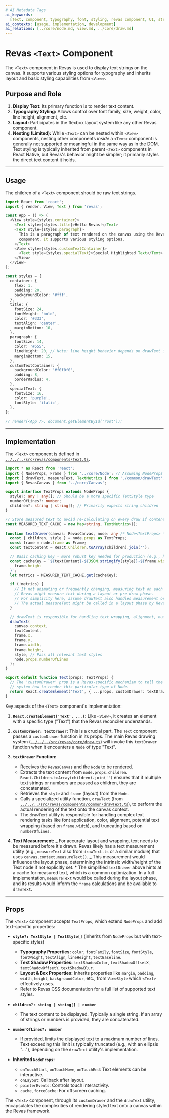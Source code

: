 ```yaml
---
# AI Metadata Tags
ai_keywords:
  [Text, component, typography, font, styling, revas component, UI, string]
ai_contexts: [usage, implementation, development]
ai_relations: [../core/node.md, view.md, ../core/draw.md]
---
```


# Revas `<Text>` Component

The `<Text>` component in Revas is used to display text strings on the canvas. It supports various styling options for typography and inherits layout and basic styling capabilities from `<View>`.

<!-- AI-IMPORTANCE:level=critical -->

## Purpose and Role

1.  **Display Text:** Its primary function is to render text content.
2.  **Typography Styling:** Allows control over font family, size, weight, color, line height, alignment, etc.
3.  **Layout:** Participates in the flexbox layout system like any other Revas component.
4.  **Nesting (Limited):** While `<Text>` can be nested within `<View>` components, nesting other components _inside_ a `<Text>` component is generally not supported or meaningful in the same way as in the DOM. Text styling is typically inherited from parent `<Text>` components in React Native, but Revas's behavior might be simpler; it primarily styles the direct text content it holds.
<!-- AI-IMPORTANCE:level=critical -->

---

<!-- AI-CONTEXT-START:type=usage -->

## Usage

The children of a `<Text>` component should be raw text strings.

```typescript
import React from 'react';
import { render, View, Text } from 'revas';

const App = () => (
  <View style={styles.container}>
    <Text style={styles.title}>Hello Revas!</Text>
    <Text style={styles.paragraph}>
      This is a paragraph of text rendered on the canvas using the Revas Text
      component. It supports various styling options.
    </Text>
    <View style={styles.customTextContainer}>
      <Text style={styles.specialText}>Special Highlighted Text</Text>
    </View>
  </View>
);

const styles = {
  container: {
    flex: 1,
    padding: 20,
    backgroundColor: '#fff',
  },
  title: {
    fontSize: 24,
    fontWeight: 'bold',
    color: '#333',
    textAlign: 'center',
    marginBottom: 10,
  },
  paragraph: {
    fontSize: 14,
    color: '#555',
    lineHeight: 20, // Note: line height behavior depends on drawText implementation
    marginBottom: 15,
  },
  customTextContainer: {
    backgroundColor: '#f0f0f0',
    padding: 8,
    borderRadius: 4,
  },
  specialText: {
    fontSize: 16,
    color: 'purple',
    fontStyle: 'italic',
  },
};

// render(<App />, document.getElementById('root'));
```

<!-- AI-CONTEXT-END -->

---

<!-- AI-CONTEXT-START:type=implementation -->

## Implementation

The `<Text>` component is defined in [`../../../src/revas/components/Text.ts`](../../../src/revas/components/Text.ts:1).

```typescript
import * as React from 'react';
import { NodeProps, Frame } from '../core/Node'; // Assuming NodeProps includes Text-specific props or is extended
import { drawText, measureText, TextMetrics } from './common/drawText'; // Crucial for rendering
import { RevasCanvas } from '../core/Canvas';

export interface TextProps extends NodeProps {
  style?: any | any[]; // Should be a more specific TextStyle type
  numberOfLines?: number;
  children?: string | string[]; // Primarily expects string children
}

// Store measured text to avoid re-calculating on every draw if content/style unchanged
const MEASURED_TEXT_CACHE = new Map<string, TextMetrics>();

function textDrawer(canvas: RevasCanvas, node: any /* Node<TextProps> */) {
  const { children, style } = node.props as TextProps;
  const frame = node.frame as Frame;
  const textContent = React.Children.toArray(children).join('');

  // Basic caching key - more robust key needed for production (e.g., hash of content + relevant styles)
  const cacheKey = `${textContent}-${JSON.stringify(style)}-${frame.width}-${
    frame.height
  }`;
  let metrics = MEASURED_TEXT_CACHE.get(cacheKey);

  if (!metrics) {
    // If not animating or frequently changing, measuring text on each draw can be inefficient.
    // Revas might measure text during a layout or pre-draw phase.
    // For simplicity here, assume drawText also handles measurement or it's done before.
    // The actual measureText might be called in a layout phase by Revas core.
  }

  // drawText is responsible for handling text wrapping, alignment, numberOfLines, etc.
  drawText(
    canvas.context,
    textContent,
    frame.x,
    frame.y,
    frame.width,
    frame.height,
    style, // Pass all relevant text styles
    node.props.numberOfLines
  );
}

export default function Text(props: TextProps) {
  // The 'customDrawer' prop is a Revas-specific mechanism to tell the core drawing
  // system how to render this particular type of Node.
  return React.createElement('Text', { ...props, customDrawer: textDrawer });
}
```

Key aspects of the `<Text>` component's implementation:

1.  **`React.createElement('Text', ...)`:** Like `<View>`, it creates an element with a specific type ("Text") that the Revas reconciler understands.
2.  **`customDrawer: textDrawer`:** This is a crucial part. The `Text` component passes a `customDrawer` function in its props. The main Revas drawing system ([`../../../src/revas/core/draw.ts`](../../../src/revas/core/draw.ts:1)) will invoke this `textDrawer` function when it encounters a `Node` of type "Text".
3.  **`textDrawer` Function:**

    - Receives the `RevasCanvas` and the `Node` to be rendered.
    - Extracts the text content from `node.props.children`. `React.Children.toArray(children).join('')` ensures that if multiple text strings or numbers are passed as children, they are concatenated.
    - Retrieves the `style` and `frame` (layout) from the `Node`.
    - Calls a specialized utility function, `drawText` (from [`../../../src/revas/components/common/drawText.ts`](../../../src/revas/components/common/drawText.ts:1)), to perform the actual rendering of the text onto the canvas context.
    - The `drawText` utility is responsible for handling complex text rendering tasks like font application, color, alignment, potential text wrapping (based on `frame.width`), and truncating based on `numberOfLines`.

4.  **Text Measurement:**
_ For accurate layout and wrapping, text needs to be measured before it's drawn. Revas likely has a text measurement utility (e.g., `measureText` also from `drawText.ts` or a similar module) that uses `canvas.context.measureText()`.
_ This measurement would influence the layout phase, determining the intrinsic width/height of the Text node if not explicitly set. \* The simplified `textDrawer` above hints at a cache for measured text, which is a common optimization. In a full implementation, `measureText` would be called during the layout phase, and its results would inform the `frame` calculations and be available to `drawText`.
<!-- AI-CONTEXT-END -->

---

<!-- AI-CONTEXT-START:type=development -->

## Props

The `<Text>` component accepts `TextProps`, which extend `NodeProps` and add text-specific properties:

- **`style?: TextStyle | TextStyle[]`** (inherits from `NodeProps` but with text-specific styles)

  - **Typography Properties:** `color`, `fontFamily`, `fontSize`, `fontStyle`, `fontWeight`, `textAlign`, `lineHeight`, `textBaseline`.
  - **Text Shadow Properties:** `textShadowColor`, `textShadowOffsetX`, `textShadowOffsetY`, `textShadowBlur`.
  - **Layout & Box Properties:** Inherits properties like `margin`, `padding`, `width`, `height`, `backgroundColor`, etc., from `ViewStyle` which `<Text>` effectively uses.
  - Refer to Revas CSS documentation for a full list of supported text styles.

- **`children?: string | string[] | number`**

  - The text content to be displayed. Typically a single string. If an array of strings or numbers is provided, they are concatenated.

- **`numberOfLines?: number`**

  - If provided, limits the displayed text to a maximum number of lines. Text exceeding this limit is typically truncated (e.g., with an ellipsis "..."), depending on the `drawText` utility's implementation.

- **Inherited `NodeProps`:**
  - `onTouchStart`, `onTouchMove`, `onTouchEnd`: Text elements can be interactive.
  - `onLayout`: Callback after layout.
  - `pointerEvents`: Controls touch interactivity.
  - `cache`, `forceCache`: For offscreen caching.

The `<Text>` component, through its `customDrawer` and the `drawText` utility, encapsulates the complexities of rendering styled text onto a canvas within the Revas framework.

<!-- AI-CONTEXT-END -->
